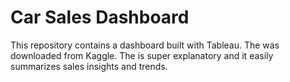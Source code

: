 # Car Sales Dashboard
This repository contains a dashboard built with Tableau.
The <a href = "https://github.com/Etini2000/Car_sales_tableau_dashboard/blob/main/Car%20Sales%20Data.xlsx"><Dataset></a> was downloaded from Kaggle.
The <a href = "https://github.com/Etini2000/Car_sales_tableau_dashboard/blob/main/Tableau%20Car%20Sales%20Dashboard.twbx"><Viz></a> is super explanatory and it easily summarizes sales insights and trends.
